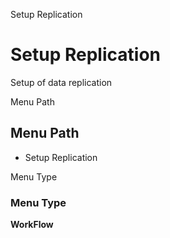 
Setup Replication
# Setup Replication


Setup of data replication

Menu Path
## Menu Path



- Setup Replication

Menu Type
### Menu Type

**WorkFlow**

